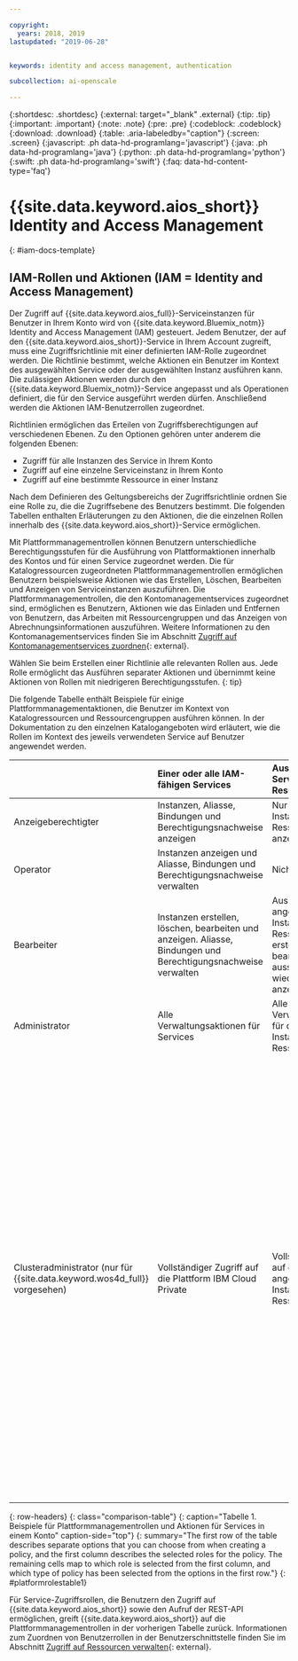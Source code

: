 ```yaml
---

copyright:
  years: 2018, 2019
lastupdated: "2019-06-28"


keywords: identity and access management, authentication

subcollection: ai-openscale

---
```


{:shortdesc: .shortdesc}
{:external: target="_blank" .external}
{:tip: .tip}
{:important: .important}
{:note: .note}
{:pre: .pre}
{:codeblock: .codeblock}
{:download: .download}
{:table: .aria-labeledby="caption"}
{:screen: .screen}
{:javascript: .ph data-hd-programlang='javascript'}
{:java: .ph data-hd-programlang='java'}
{:python: .ph data-hd-programlang='python'}
{:swift: .ph data-hd-programlang='swift'}
{:faq: data-hd-content-type='faq'}

# {{site.data.keyword.aios_short}} Identity and Access Management 
{: #iam-docs-template}

## IAM-Rollen und Aktionen (IAM = Identity and Access Management)

Der Zugriff auf {{site.data.keyword.aios_full}}-Serviceinstanzen für Benutzer in Ihrem Konto wird von {{site.data.keyword.Bluemix_notm}} Identity and Access Management (IAM) gesteuert. Jedem Benutzer, der auf den {{site.data.keyword.aios_short}}-Service in Ihrem Account zugreift, muss eine Zugriffsrichtlinie mit einer definierten IAM-Rolle zugeordnet werden. Die Richtlinie bestimmt, welche Aktionen ein Benutzer im Kontext des ausgewählten Service oder der ausgewählten Instanz ausführen kann. Die zulässigen Aktionen werden durch den {{site.data.keyword.Bluemix_notm}}-Service angepasst und als Operationen definiert, die für den Service ausgeführt werden dürfen. Anschließend werden die Aktionen IAM-Benutzerrollen zugeordnet.

Richtlinien ermöglichen das Erteilen von Zugriffsberechtigungen auf verschiedenen Ebenen. Zu den Optionen gehören unter anderem die folgenden Ebenen: 

* Zugriff für alle Instanzen des Service in Ihrem Konto
* Zugriff auf eine einzelne Serviceinstanz in Ihrem Konto
* Zugriff auf eine bestimmte Ressource in einer Instanz

Nach dem Definieren des Geltungsbereichs der Zugriffsrichtlinie ordnen Sie eine Rolle zu, die die Zugriffsebene des Benutzers bestimmt. Die folgenden Tabellen enthalten Erläuterungen zu den Aktionen, die die einzelnen Rollen innerhalb des {{site.data.keyword.aios_short}}-Service ermöglichen.

Mit Plattformmanagementrollen können Benutzern unterschiedliche Berechtigungsstufen für die Ausführung von Plattformaktionen innerhalb des Kontos und für einen Service zugeordnet werden. Die für Katalogressourcen zugeordneten Plattformmanagementrollen ermöglichen Benutzern beispielsweise Aktionen wie das Erstellen, Löschen, Bearbeiten und Anzeigen von Serviceinstanzen auszuführen. Die Plattformmanagementrollen, die den Kontomanagementservices zugeordnet sind, ermöglichen es Benutzern, Aktionen wie das Einladen und Entfernen von Benutzern, das Arbeiten mit Ressourcengruppen und das Anzeigen von Abrechnungsinformationen auszuführen. Weitere Informationen zu den Kontomanagementservices finden Sie im Abschnitt [Zugriff auf Kontomanagementservices zuordnen](/docs/iam?topic=iam-account-services#account-services){: external}.

Wählen Sie beim Erstellen einer Richtlinie alle relevanten Rollen aus. Jede Rolle ermöglicht das Ausführen separater Aktionen und übernimmt keine Aktionen von Rollen mit niedrigeren Berechtigungsstufen.
{: tip}

Die folgende Tabelle enthält Beispiele für einige Plattformmanagementaktionen, die Benutzer im Kontext von Katalogressourcen und Ressourcengruppen ausführen können. In der Dokumentation zu den einzelnen Katalogangeboten wird erläutert, wie die Rollen im Kontext des jeweils verwendeten Service auf Benutzer angewendet werden.


|  | Einer oder alle IAM-fähigen Services | Ausgewählter Service in einer Ressourcengruppe | Ausgewählte Ressourcengruppe |
|:--------------|:------------|:-------------|:-------------|
| Anzeigeberechtigter | Instanzen, Aliasse, Bindungen und Berechtigungsnachweise anzeigen | Nur angegebene Instanzen in der Ressourcengruppe anzeigen | Ressourcengruppe anzeigen |
| Operator |  Instanzen anzeigen und Aliasse, Bindungen und Berechtigungsnachweise verwalten |  Nicht zutreffend | Nicht zutreffend |
| Bearbeiter |  Instanzen erstellen, löschen, bearbeiten und anzeigen. Aliasse, Bindungen und Berechtigungsnachweise verwalten | Ausschließlich angegebene Instanzen in der Ressourcengruppe erstellen, löschen, bearbeiten, aussetzen, wiederaufnehmen, anzeigen und binden | Namen der Ressourcengruppe anzeigen und bearbeiten |
| Administrator |  Alle Verwaltungsaktionen für Services | Alle Verwaltungsaktionen für die angegebenen Instanzen in der Ressourcengruppe | Zugriff auf die Ressourcengruppe anzeigen, bearbeiten und verwalten |
| Clusteradministrator (nur für {{site.data.keyword.wos4d_full}} vorgesehen) |  Vollständiger Zugriff auf die Plattform IBM Cloud Private | Vollständiger Zugriff auf die angegebenen Instanzen in der Ressourcengruppe | Die folgenden Aktionen können nur vom Clusteradministrator ausgeführt werden: Verbindung zu einem LDAP-Verzeichnis herstellen, Benutzer hinzufügen und IAM-Rollen zuordnen, Workloads, Infrastruktur und Anwendungen in allen Namensbereichen verwalten, Namensbereiche erstellen, Kontingente zuordnen, Sicherheitsrichtlinien für Pods hinzufügen, internes Helm-Repository hinzufügen, internes Helm-Repository löschen, Helm-Diagramme zum internen Helm-Repository hinzufügen, Helm-Diagramme im internen Helm-Repository entfernen und interne und externe Helm-Repositorys synchronisieren. |
{: row-headers}
{: class="comparison-table"}
{: caption="Tabelle 1. Beispiele für Plattformmanagementrollen und Aktionen für Services in einem Konto" caption-side="top"}
{: summary="The first row of the table describes separate options that you can choose from when creating a policy, and the first column describes the selected roles for the policy. The remaining cells map to which role is selected from the first column, and which type of policy has been selected from the options in the first row."}
{: #platformrolestable1}


Für Service-Zugriffsrollen, die Benutzern den Zugriff auf {{site.data.keyword.aios_short}} sowie den Aufruf der REST-API ermöglichen, greift {{site.data.keyword.aios_short}} auf die Plattformmanagementrollen in der vorherigen Tabelle zurück. Informationen zum Zuordnen von Benutzerrollen in der Benutzerschnittstelle finden Sie im Abschnitt [Zugriff auf Ressourcen verwalten](/docs/iam?topic=iam-iammanidaccser#iammanidaccser){: external}.

 

